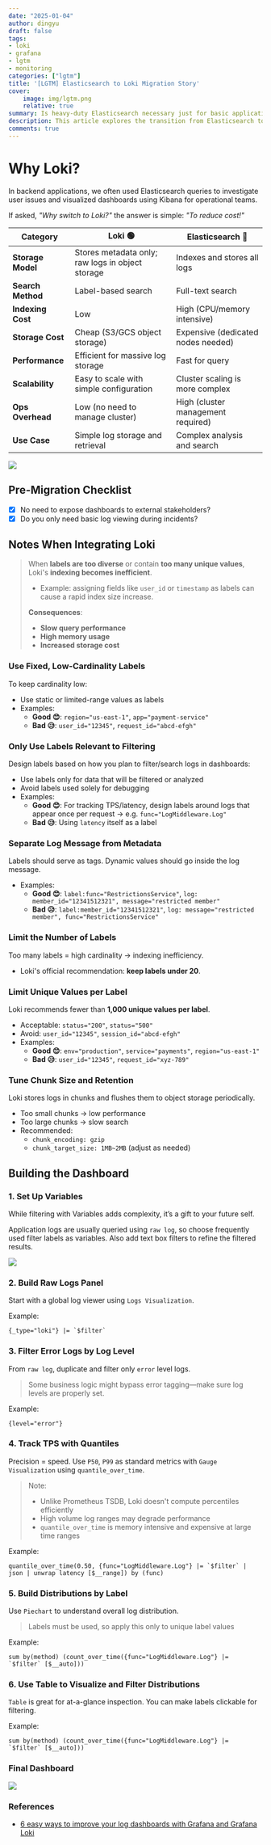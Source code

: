 ```yaml
---
date: "2025-01-04"
author: dingyu
draft: false
tags:
- loki
- grafana
- lgtm
- monitoring
categories: ["lgtm"]
title: '[LGTM] Elasticsearch to Loki Migration Story'
cover:
    image: img/lgtm.png
    relative: true
summary: Is heavy-duty Elasticsearch necessary just for basic application monitoring? This post explores the transition to Loki and the lessons learned.
description: This article explores the transition from Elasticsearch to Loki for cost-efficient log management, highlighting key differences in storage, indexing, and query performance. It covers best practices for optimizing Loki's labeling strategy, managing chunk storage, and handling high-cardinality data. Additionally, it provides a step-by-step guide to configuring Grafana dashboards for efficient log analysis, including Raw Logs, Error Logs, TPS (P50/P99), Log Distributions, and Table Views.
comments: true
---
```


# Why Loki?
In backend applications, we often used Elasticsearch queries to investigate user issues and visualized dashboards using Kibana for operational teams.

If asked, _"Why switch to Loki?"_ the answer is simple:
_"To reduce cost!"_

| Category              | Loki 🟢                                     | Elasticsearch 🔴                     |
|----------------------|---------------------------------------------|--------------------------------------|
| **Storage Model**     | Stores metadata only; raw logs in object storage | Indexes and stores all logs          |
| **Search Method**     | Label-based search                          | Full-text search                     |
| **Indexing Cost**     | Low                                         | High (CPU/memory intensive)         |
| **Storage Cost**      | Cheap (S3/GCS object storage)               | Expensive (dedicated nodes needed)  |
| **Performance**       | Efficient for massive log storage           | Fast for query                       |
| **Scalability**       | Easy to scale with simple configuration     | Cluster scaling is more complex     |
| **Ops Overhead**      | Low (no need to manage cluster)             | High (cluster management required)  |
| **Use Case**          | Simple log storage and retrieval            | Complex analysis and search         |

![](image.png)

## Pre-Migration Checklist
- [x] No need to expose dashboards to external stakeholders?
- [x] Do you only need basic log viewing during incidents?

## Notes When Integrating Loki
> When **labels are too diverse** or contain **too many unique values**, Loki's **indexing becomes inefficient**.
> - Example: assigning fields like `user_id` or `timestamp` as labels can cause a rapid index size increase.
>
> **Consequences**:
> - **Slow query performance**
> - **High memory usage**
> - **Increased storage cost**

### Use Fixed, Low-Cardinality Labels
To keep cardinality low:
- Use static or limited-range values as labels
- Examples:
  - **Good 😊**: `region="us-east-1"`, `app="payment-service"`
  - **Bad 😥**: `user_id="12345"`, `request_id="abcd-efgh"`

### Only Use Labels Relevant to Filtering
Design labels based on how you plan to filter/search logs in dashboards:
- Use labels only for data that will be filtered or analyzed
- Avoid labels used solely for debugging
- Examples:
  - **Good 😊**: For tracking TPS/latency, design labels around logs that appear once per request → e.g. `func="LogMiddleware.Log"`
  - **Bad 😥**: Using `latency` itself as a label

### Separate Log Message from Metadata
Labels should serve as tags. Dynamic values should go inside the log message.
- Examples:
  - **Good 😊**: `label:func="RestrictionsService"`, `log: member_id="12341512321", message="restricted member"`
  - **Bad 😥**: `label:member_id="12341512321"`, `log: message="restricted member", func="RestrictionsService"`

### Limit the Number of Labels
Too many labels = high cardinality → indexing inefficiency.
- Loki's official recommendation: **keep labels under 20**.

### Limit Unique Values per Label
Loki recommends fewer than **1,000 unique values per label**.
- Acceptable: `status="200"`, `status="500"`
- Avoid: `user_id="12345"`, `session_id="abcd-efgh"`
- Examples:
  - **Good 😊**: `env="production"`, `service="payments"`, `region="us-east-1"`
  - **Bad 😥**: `user_id="12345"`, `request_id="xyz-789"`

### Tune Chunk Size and Retention
Loki stores logs in chunks and flushes them to object storage periodically.
- Too small chunks → low performance
- Too large chunks → slow search
- Recommended:
  - `chunk_encoding: gzip`
  - `chunk_target_size: 1MB~2MB` (adjust as needed)

## Building the Dashboard
### 1. Set Up Variables
While filtering with Variables adds complexity, it’s a gift to your future self.

Application logs are usually queried using `raw log`, so choose frequently used filter labels as variables.
Also add text box filters to refine the filtered results.

![](image-1.png)

### 2. Build Raw Logs Panel
Start with a global log viewer using `Logs Visualization`.

Example:
```logql
{_type="loki"} |= `$filter`
```

### 3. Filter Error Logs by Log Level
From `raw log`, duplicate and filter only `error` level logs.
> Some business logic might bypass error tagging—make sure log levels are properly set.

Example:
```logql
{level="error"}
```

### 4. Track TPS with Quantiles
Precision = speed. Use `P50`, `P99` as standard metrics with `Gauge Visualization` using `quantile_over_time`.

> Note:
> - Unlike Prometheus TSDB, Loki doesn't compute percentiles efficiently
> - High volume log ranges may degrade performance
> - `quantile_over_time` is memory intensive and expensive at large time ranges

Example:
```logql
quantile_over_time(0.50, {func="LogMiddleware.Log"} |= `$filter` | json | unwrap latency [$__range]) by (func)
```

### 5. Build Distributions by Label
Use `Piechart` to understand overall log distribution.
> Labels must be used, so apply this only to unique label values

Example:
```logql
sum by(method) (count_over_time({func="LogMiddleware.Log"} |= `$filter` [$__auto]))
```

### 6. Use Table to Visualize and Filter Distributions
`Table` is great for at-a-glance inspection. You can make labels clickable for filtering.

Example:
```logql
sum by(method) (count_over_time({func="LogMiddleware.Log"} |= `$filter` [$__auto]))
```

### Final Dashboard
![](loki-grafana-dashboard.png)

### References
- [6 easy ways to improve your log dashboards with Grafana and Grafana Loki](https://grafana.com/blog/2023/05/18/6-easy-ways-to-improve-your-log-dashboards-with-grafana-and-grafana-loki/)

